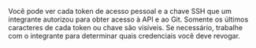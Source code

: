Você pode ver cada token de acesso pessoal e a chave SSH que um integrante autorizou para obter acesso à API e ao Git. Somente os últimos caracteres de cada token ou chave são visíveis. Se necessário, trabalhe com o integrante para determinar quais credenciais você deve revogar.
